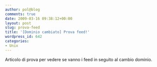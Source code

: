 ```yaml
---
author: pol@blog
comments: true
date: 2009-03-16 09:38:12+00:00
layout: post
slug: prova-feed
title: '[Dominio cambiato] Prova feed!'
wordpress_id: 642
categories:
- Unix
---
```


Articolo di prova per vedere se vanno i feed in seguito al cambio dominio.
